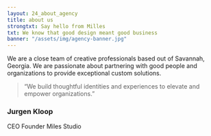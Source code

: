 ```yaml
---
layout: 24_about_agency
title: about us
strongtxt: Say hello from Milles
txt: We know that good design meant good business
banner: "/assets/img/agency-banner.jpg"
---
```

We are a close team of creative professionals based out of Savannah, Georgia. We are passionate about partnering with good people and organizations to provide exceptional custom solutions.

> “We build thoughtful identities and experiences to elevate and empower organizations.”

### Jurgen Kloop
<span>CEO Founder Miles Studio</span>
